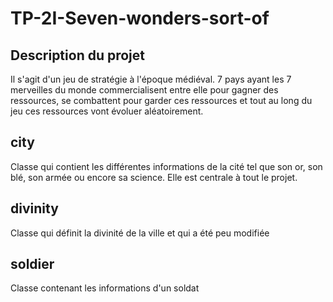 # TP-2I-Seven-wonders-sort-of

## __Description du projet__
Il s'agit d'un jeu de stratégie à l'époque médiéval. 7 pays ayant les 7 merveilles du monde commercialisent entre elle pour gagner des ressources, se combattent pour garder ces ressources et tout au long du jeu ces ressources vont évoluer aléatoirement. 

## __city__
Classe qui contient les différentes informations de la cité tel que son or, son blé, son armée ou encore sa science. Elle est centrale à tout le projet.

## __divinity__
Classe qui définit la divinité de la ville et qui a été peu modifiée 

## __soldier__
Classe contenant les informations d'un soldat 